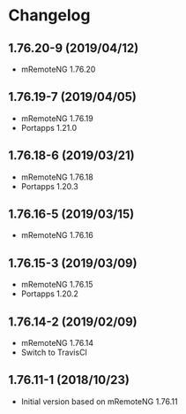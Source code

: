 # Changelog

## 1.76.20-9 (2019/04/12)

* mRemoteNG 1.76.20

## 1.76.19-7 (2019/04/05)

* mRemoteNG 1.76.19
* Portapps 1.21.0

## 1.76.18-6 (2019/03/21)

* mRemoteNG 1.76.18
* Portapps 1.20.3

## 1.76.16-5 (2019/03/15)

* mRemoteNG 1.76.16

## 1.76.15-3 (2019/03/09)

* mRemoteNG 1.76.15
* Portapps 1.20.2

## 1.76.14-2 (2019/02/09)

* mRemoteNG 1.76.14
* Switch to TravisCI

## 1.76.11-1 (2018/10/23)

* Initial version based on mRemoteNG 1.76.11
